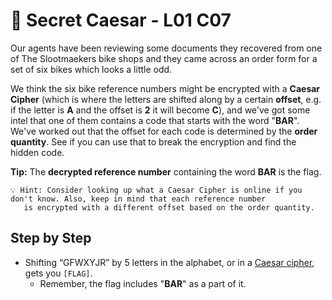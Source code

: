 # 🥗 Secret Caesar - L01 C07

Our agents have been reviewing some documents they recovered from one of The Slootmaekers bike shops and they came across an order form for a set of six bikes which looks a little odd.

We think the six bike reference numbers might be encrypted with a **Caesar Cipher** (which is where the letters are shifted along by a certain **offset**, e.g. if the letter is **A** and the offset is **2** it will become **C**), and we've got some intel that one of them contains a code that starts with the word "**BAR**". We've worked out that the offset for each code is determined by the **order quantity**. See if you can use that to break the encryption and find the hidden code.

**Tip:** The **decrypted reference number** containing the word **BAR** is the flag.

```
💡 Hint: Consider looking up what a Caesar Cipher is online if you don't know. Also, keep in mind that each reference number
   is encrypted with a different offset based on the order quantity.
```

## Step by Step

- Shifting “GFWXYJR” by 5 letters in the alphabet, or in a [Caesar cipher](https://www.dcode.fr/caesar-cipher), gets you `[FLAG]`.
  - Remember, the flag includes "**BAR**" as a part of it.
